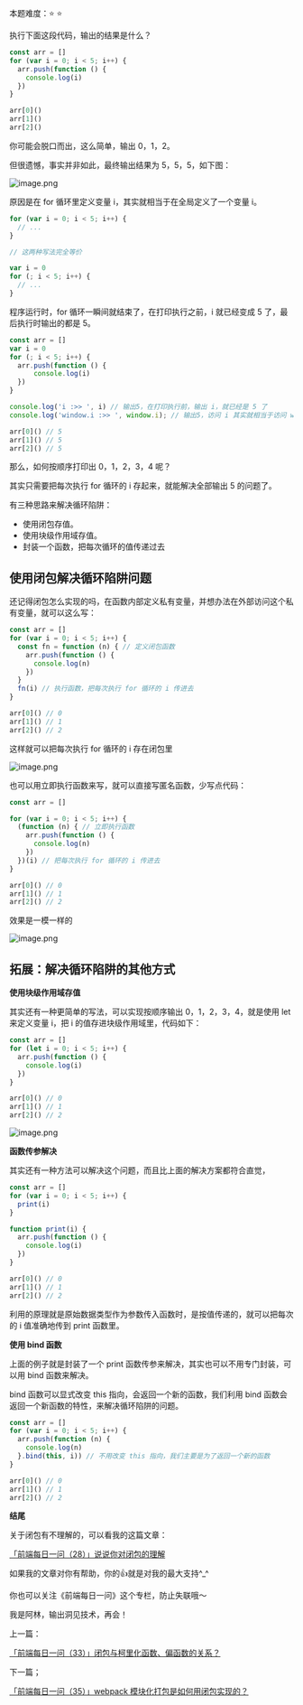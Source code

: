 本题难度：⭐ ⭐ 

执行下面这段代码，输出的结果是什么？
```js
const arr = []
for (var i = 0; i < 5; i++) {
  arr.push(function () {
    console.log(i)
  })
}

arr[0]()
arr[1]()
arr[2]()
```
你可能会脱口而出，这么简单，输出 0，1，2。

但很遗憾，事实并非如此，最终输出结果为 5，5，5，如下图：

![image.png](https://p9-juejin.byteimg.com/tos-cn-i-k3u1fbpfcp/70afdbd1d2ba4692821c134558c37452~tplv-k3u1fbpfcp-watermark.image?)

原因是在 for 循环里定义变量 i，其实就相当于在全局定义了一个变量 i。

```js
for (var i = 0; i < 5; i++) {
  // ...
}

// 这两种写法完全等价

var i = 0
for (; i < 5; i++) {
  // ...
}
```
程序运行时，for 循环一瞬间就结束了，在打印执行之前，i 就已经变成 5 了，最后执行时输出的都是 5。

```js
const arr = []
var i = 0
for (; i < 5; i++) {
  arr.push(function () {
      console.log(i)
  })
}

console.log('i :>> ', i) // 输出5，在打印执行前，输出 i，就已经是 5 了
console.log('window.i :>> ', window.i); // 输出5，访问 i 其实就相当于访问 window.i，也是5

arr[0]() // 5
arr[1]() // 5
arr[2]() // 5
```

那么，如何按顺序打印出 0，1，2，3，4 呢？

其实只需要把每次执行 for 循环的 i 存起来，就能解决全部输出 5 的问题了。

有三种思路来解决循环陷阱：
- 使用闭包存值。
- 使用块级作用域存值。
- 封装一个函数，把每次循环的值传递过去

## 使用闭包解决循环陷阱问题

还记得闭包怎么实现的吗，在函数内部定义私有变量，并想办法在外部访问这个私有变量，就可以这么写：

```js
const arr = []
for (var i = 0; i < 5; i++) {
  const fn = function (n) { // 定义闭包函数
    arr.push(function () {
      console.log(n)
    })
  }
  fn(i) // 执行函数，把每次执行 for 循环的 i 传进去
}

arr[0]() // 0
arr[1]() // 1
arr[2]() // 2
```
这样就可以把每次执行 for 循环的 i 存在闭包里

![image.png](https://p1-juejin.byteimg.com/tos-cn-i-k3u1fbpfcp/276eb7fb39494961a46ac9b8a1f84f2e~tplv-k3u1fbpfcp-watermark.image?)

也可以用立即执行函数来写，就可以直接写匿名函数，少写点代码：
```js
const arr = []

for (var i = 0; i < 5; i++) {
  (function (n) { // 立即执行函数
    arr.push(function () {
      console.log(n)
    })
  })(i) // 把每次执行 for 循环的 i 传进去
}

arr[0]() // 0
arr[1]() // 1
arr[2]() // 2
```
效果是一模一样的

![image.png](https://p6-juejin.byteimg.com/tos-cn-i-k3u1fbpfcp/bbabbf9ddadb49029aaddd81ed9300d3~tplv-k3u1fbpfcp-watermark.image?)

## 拓展：解决循环陷阱的其他方式

**使用块级作用域存值**

其实还有一种更简单的写法，可以实现按顺序输出 0，1，2，3，4，就是使用 let 来定义变量 i，把 i 的值存进块级作用域里，代码如下：

```js
const arr = []
for (let i = 0; i < 5; i++) {
  arr.push(function () {
    console.log(i)
  })
}

arr[0]() // 0
arr[1]() // 1
arr[2]() // 2
```
![image.png](https://p9-juejin.byteimg.com/tos-cn-i-k3u1fbpfcp/a8effaa5376c4a9fa8593be27341584f~tplv-k3u1fbpfcp-watermark.image?)

**函数传参解决**

其实还有一种方法可以解决这个问题，而且比上面的解决方案都符合直觉，

```js
const arr = []
for (var i = 0; i < 5; i++) {
  print(i)
}

function print(i) {
  arr.push(function () {
    console.log(i)
  })
}

arr[0]() // 0
arr[1]() // 1
arr[2]() // 2
```

利用的原理就是原始数据类型作为参数传入函数时，是按值传递的，就可以把每次的 i 值准确地传到 print 函数里。

**使用 bind 函数**

上面的例子就是封装了一个 print 函数传参来解决，其实也可以不用专门封装，可以用 bind 函数来解决。

bind 函数可以显式改变 this 指向，会返回一个新的函数，我们利用 bind 函数会返回一个新函数的特性，来解决循环陷阱的问题。

```js
const arr = []
for (var i = 0; i < 5; i++) {
  arr.push(function (n) {
    console.log(n)
  }.bind(this, i)) // 不用改变 this 指向，我们主要是为了返回一个新的函数
}

arr[0]() // 0
arr[1]() // 1
arr[2]() // 2
```


**结尾**

关于闭包有不理解的，可以看我的这篇文章：

[「前端每日一问（28）」说说你对闭包的理解](https://juejin.cn/post/7078468365999669261)

如果我的文章对你有帮助，你的👍就是对我的最大支持^_^

你也可以关注《前端每日一问》这个专栏，防止失联哦～

我是阿林，输出洞见技术，再会！


上一篇：

[「前端每日一问（33）」闭包与柯里化函数、偏函数的关系？](https://github.com/wlllyfor/question-everyday/blob/main/Blog/33.%E9%97%AD%E5%8C%85%E4%B8%8E%E6%9F%AF%E9%87%8C%E5%8C%96%E5%87%BD%E6%95%B0%E3%80%81%E5%81%8F%E5%87%BD%E6%95%B0%E7%9A%84%E5%85%B3%E7%B3%BB%EF%BC%9F.md)

下一篇；

[「前端每日一问（35）」webpack 模块化打包是如何用闭包实现的？](https://juejin.cn/post/7080329560343969800)